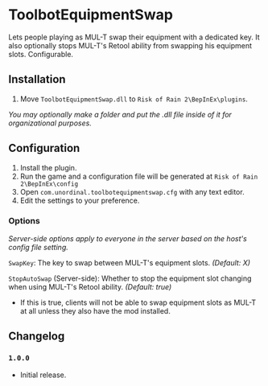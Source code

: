 # ToolbotEquipmentSwap
Lets people playing as MUL-T swap their equipment with a dedicated key. It also optionally stops MUL-T's Retool ability from swapping his equipment slots. Configurable.

## Installation
1. Move `ToolbotEquipmentSwap.dll` to `Risk of Rain 2\BepInEx\plugins`.

*You may optionally make a folder and put the .dll file inside of it for organizational purposes.*
## Configuration
1. Install the plugin.
2. Run the game and a configuration file will be generated at `Risk of Rain 2\BepInEx\config`
3. Open `com.unordinal.toolbotequipmentswap.cfg` with any text editor.
4. Edit the settings to your preference.

### Options
*Server-side options apply to everyone in the server based on the host's config file setting.*

`SwapKey`: The key to swap between MUL-T's equipment slots. *(Default: X)*

`StopAutoSwap` (Server-side): Whether to stop the equipment slot changing when using MUL-T's Retool ability. *(Default: true)*
- If this is true, clients will not be able to swap equipment slots as MUL-T at all unless they also have the mod installed.

## Changelog
### `1.0.0`
- Initial release.
